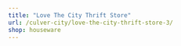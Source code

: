 ```yaml
---
title: "Love The City Thrift Store"
url: /culver-city/love-the-city-thrift-store-3/
shop: houseware
---
```

